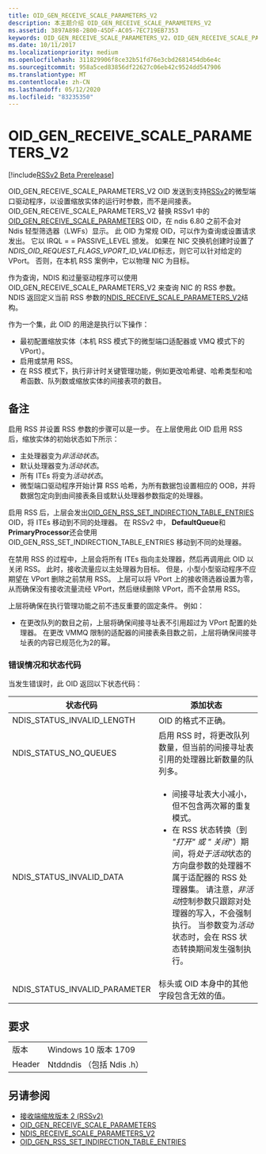 ```yaml
---
title: OID_GEN_RECEIVE_SCALE_PARAMETERS_V2
description: 本主题介绍 OID_GEN_RECEIVE_SCALE_PARAMETERS_V2
ms.assetid: 3897A898-2B00-45DF-AC05-7EC719EB7353
keywords: OID_GEN_RECEIVE_SCALE_PARAMETERS_V2，OID_GEN_RECEIVE_SCALE_PARAMETERS_V2 RSSv2
ms.date: 10/11/2017
ms.localizationpriority: medium
ms.openlocfilehash: 311829906f8ce32b51fd76e3cbd2681454db6e4c
ms.sourcegitcommit: 958a5ced83856df22627c06eb42c9524dd547906
ms.translationtype: MT
ms.contentlocale: zh-CN
ms.lasthandoff: 05/12/2020
ms.locfileid: "83235350"
---
```

# <a name="oid_gen_receive_scale_parameters_v2"></a>OID_GEN_RECEIVE_SCALE_PARAMETERS_V2

[!include[RSSv2 Beta Prerelease](../includes/rssv2-beta-prerelease.md)]

OID_GEN_RECEIVE_SCALE_PARAMETERS_V2 OID 发送到支持[RSSv2](receive-side-scaling-version-2-rssv2-.md)的微型端口驱动程序，以设置缩放实体的运行时参数，而不是间接表。 OID_GEN_RECEIVE_SCALE_PARAMETERS_V2 替换 RSSv1 中的[OID_GEN_RECEIVE_SCALE_PARAMETERS](oid-gen-receive-scale-parameters.md) OID，在 ndis 6.80 之前不会对 Ndis 轻型筛选器（LWFs）显示。 此 OID 为常规 OID，可以作为查询或设置请求发出。 它以 IRQL = = PASSIVE_LEVEL 颁发。 如果在 NIC 交换机创建时设置了*NDIS_OID_REQUEST_FLAGS_VPORT_ID_VALID*标志，则它可以针对给定的 VPort。 否则，在本机 RSS 案例中，它以物理 NIC 为目标。

作为查询，NDIS 和过量驱动程序可以使用 OID_GEN_RECEIVE_SCALE_PARAMETERS_V2 来查询 NIC 的 RSS 参数。 NDIS 返回定义当前 RSS 参数的[NDIS_RECEIVE_SCALE_PARAMETERS_V2](https://docs.microsoft.com/windows-hardware/drivers/ddi/ntddndis/ns-ntddndis-_ndis_receive_scale_parameters_v2)结构。

作为一个集，此 OID 的用途是执行以下操作：

- 最初配置缩放实体（本机 RSS 模式下的微型端口适配器或 VMQ 模式下的 VPort）。
- 启用或禁用 RSS。
- 在 RSS 模式下，执行非计时关键管理功能，例如更改哈希键、哈希类型和哈希函数、队列数或缩放实体的间接表项的数目。

## <a name="remarks"></a>备注

启用 RSS 并设置 RSS 参数的步骤可以是一步。 在上层使用此 OID 启用 RSS 后，缩放实体的初始状态如下所示：

- 主处理器变为*非活动状态*。
- 默认处理器变为*活动状态*。
- 所有 ITEs 将变为*活动状态*。
- 微型端口驱动程序开始计算 RSS 哈希，为所有数据包设置相应的 OOB，并将数据包定向到由间接表条目或默认处理器参数指定的处理器。

启用 RSS 后，上层会发出[OID_GEN_RSS_SET_INDIRECTION_TABLE_ENTRIES](oid-gen-rss-set-indirection-table-entries.md) OID，将 ITEs 移动到不同的处理器。 在 RSSv2 中， **DefaultQueue**和**PrimaryProcessor**还会使用 OID_GEN_RSS_SET_INDIRECTION_TABLE_ENTRIES 移动到不同的处理器。

在禁用 RSS 的过程中，上层会将所有 ITEs 指向主处理器，然后再调用此 OID 以关闭 RSS。 此时，接收流量应以主处理器为目标。 但是，小型小型驱动程序不应期望在 VPort 删除之前禁用 RSS。 上层可以将 VPort 上的接收筛选器设置为零，从而确保没有接收流量流经 VPort，然后继续删除 VPort，而不会禁用 RSS。

上层将确保在执行管理功能之前不违反重要的固定条件。 例如：

- 在更改队列的数目之前，上层将确保间接寻址表不引用超过为 VPort 配置的处理器。
在更改 VMMQ 限制的适配器的间接表条目数之前，上层将确保间接寻址表的内容已规范化为2的幂。

### <a name="error-conditions-and-status-codes"></a>错误情况和状态代码

当发生错误时，此 OID 返回以下状态代码：

| 状态代码 | 添加状态 |
| --- | --- |
| NDIS_STATUS_INVALID_LENGTH | OID 的格式不正确。 |
| NDIS_STATUS_NO_QUEUES | 启用 RSS 时，将更改队列数量，但当前的间接寻址表引用的处理器比新数量的队列多。 |
| NDIS_STATUS_INVALID_DATA | <ul><li>间接寻址表大小减小，但不包含两次幂的重复模式。</li><li>在 RSS 状态转换（到 *"打开" 或 "* *关闭*"）期间，将*处于活动*状态的方向盘参数的处理器不属于适配器的 RSS 处理器集。 请注意，*非活动*控制参数只跟踪对处理器的写入，不会强制执行。 当参数变为*活动*状态时，会在 RSS 状态转换期间发生强制执行。</li></ul> |
| NDIS_STATUS_INVALID_PARAMETER | 标头或 OID 本身中的其他字段包含无效的值。 |

## <a name="requirements"></a>要求

| | |
| --- | --- |
| 版本 | Windows 10 版本 1709 |
| Header | Ntddndis （包括 Ndis .h） |

## <a name="see-also"></a>另请参阅

- [接收端缩放版本 2 (RSSv2)](receive-side-scaling-version-2-rssv2-.md)
- [OID_GEN_RECEIVE_SCALE_PARAMETERS](oid-gen-receive-scale-parameters.md)
- [NDIS_RECEIVE_SCALE_PARAMETERS_V2](https://docs.microsoft.com/windows-hardware/drivers/ddi/ntddndis/ns-ntddndis-_ndis_receive_scale_parameters_v2)
- [OID_GEN_RSS_SET_INDIRECTION_TABLE_ENTRIES](oid-gen-rss-set-indirection-table-entries.md)


